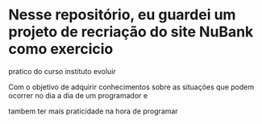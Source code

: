 # Nesse repositório, eu guardei um projeto de recriação do site NuBank como exercicio

pratico do curso instituto evoluir

Com o objetivo de adquirir conhecimentos sobre as situações que podem ocorrer no dia a dia de um programador e 

tambem ter mais praticidade na hora de programar
